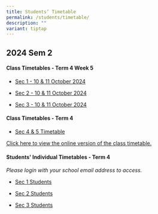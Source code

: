 ```yaml
---
title: Students’ Timetable
permalink: /students/timetable/
description: ""
variant: tiptap
---
```

<h2>2024 Sem 2</h2>
<h4>Class Timetables - Term 4 Week 5 </h4>
<ul data-tight="true" class="tight">
<li>
<p><a href="/files/Timetables/Students Timetable/Sec_1___Week_5__10_and_11_October_2024.pdf" rel="noopener nofollow" target="_blank">Sec 1 - 10 &amp; 11 October 2024</a>
</p>
</li>
<li>
<p><a href="/files/Timetables/Students Timetable/Sec_2___Week_5__10_and_11_October_2024.pdf" rel="noopener nofollow" target="_blank">Sec 2 - 10 &amp; 11 October 2024</a>
</p>
</li>
<li>
<p><a href="/files/Timetables/Students Timetable/Sec_3___Week_5__10_and_11_October_2024.pdf" rel="noopener nofollow" target="_blank">Sec 3 - 10 &amp; 11 October 2024</a>
</p>
</li>
</ul>
<p></p>
<h4>Class Timetables - Term 4</h4>
<ul data-tight="true" class="tight">
<li>
<p><a href="/files/Timetables/Students Timetable/Sec_4E5N_Term_4_Timetable.pdf" rel="noopener noreferrer nofollow" target="_blank">Sec 4 &amp; 5 Timetable</a>
</p>
</li>
</ul>
<p></p>
<p><a href="https://yishunsec.edupage.org/timetable/view.php" rel="noopener noreferrer nofollow" target="_blank">Click here to view the online version of the class timetable.</a>
</p>
<p></p>
<h4>Students' Individual Timetables - Term 4</h4>
<p><em>Please login with your school email address to access.</em>
</p>
<ul data-tight="true" class="tight">
<li>
<p><a href="https://drive.google.com/drive/folders/1-rVVLlli-6Ajt5MsYbKsqw2v51lgUYeL?usp=drive_link" rel="noopener noreferrer nofollow" target="_blank">Sec 1 Students</a>
</p>
</li>
<li>
<p><a href="https://drive.google.com/drive/folders/1CEGcesTQc9D9tMDjHHvwup5oVP8O87nZ?usp=drive_link" rel="noopener noreferrer nofollow" target="_blank">Sec 2 Students</a>
</p>
</li>
<li>
<p><a href="https://drive.google.com/drive/folders/1rkvWH3VAC8dotLScMBvp7wxnDH7n-BFo?usp=drive_link" rel="noopener noreferrer nofollow" target="_blank">Sec 3 Students</a>
</p>
</li>
</ul>
<p></p>
<p></p>
